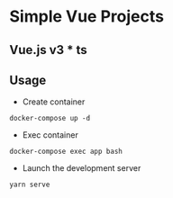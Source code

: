 # Simple Vue Projects

## Vue.js v3 \* ts

## Usage

- Create container

```
docker-compose up -d
```

- Exec container

```
docker-compose exec app bash
```

- Launch the development server

```
yarn serve
```
